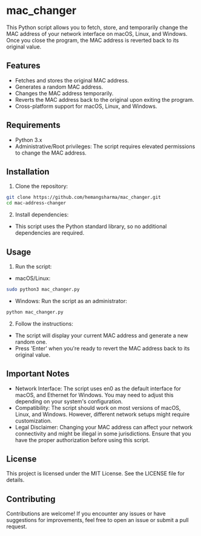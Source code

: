 # mac_changer

This Python script allows you to fetch, store, and temporarily change the MAC address of your network interface on macOS, Linux, and Windows. Once you close the program, the MAC address is reverted back to its original value.

## Features

- Fetches and stores the original MAC address.
- Generates a random MAC address.
- Changes the MAC address temporarily.
- Reverts the MAC address back to the original upon exiting the program.
- Cross-platform support for macOS, Linux, and Windows.

## Requirements

- Python 3.x
- Administrative/Root privileges: The script requires elevated permissions to change the MAC address.

## Installation

1. Clone the repository:

```bash
git clone https://github.com/hemangsharma/mac_changer.git
cd mac-address-changer
```

2. Install dependencies:
- This script uses the Python standard library, so no additional dependencies are required.


## Usage

1. Run the script:
- macOS/Linux:
```bash
sudo python3 mac_changer.py
```

- Windows:
Run the script as an administrator:
```bash
python mac_changer.py
```
2. Follow the instructions:
- The script will display your current MAC address and generate a new random one.
- Press 'Enter' when you're ready to revert the MAC address back to its original value.

## Important Notes

- Network Interface: The script uses en0 as the default interface for macOS, and Ethernet for Windows. You may need to adjust this depending on your system's configuration.
- Compatibility: The script should work on most versions of macOS, Linux, and Windows. However, different network setups might require customization.
- Legal Disclaimer: Changing your MAC address can affect your network connectivity and might be illegal in some jurisdictions. Ensure that you have the proper authorization before using this script.

## License

This project is licensed under the MIT License. See the LICENSE file for details.

## Contributing

Contributions are welcome! If you encounter any issues or have suggestions for improvements, feel free to open an issue or submit a pull request.
